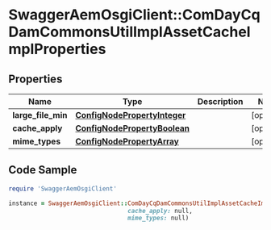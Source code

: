 # SwaggerAemOsgiClient::ComDayCqDamCommonsUtilImplAssetCacheImplProperties

## Properties

Name | Type | Description | Notes
------------ | ------------- | ------------- | -------------
**large_file_min** | [**ConfigNodePropertyInteger**](ConfigNodePropertyInteger.md) |  | [optional] 
**cache_apply** | [**ConfigNodePropertyBoolean**](ConfigNodePropertyBoolean.md) |  | [optional] 
**mime_types** | [**ConfigNodePropertyArray**](ConfigNodePropertyArray.md) |  | [optional] 

## Code Sample

```ruby
require 'SwaggerAemOsgiClient'

instance = SwaggerAemOsgiClient::ComDayCqDamCommonsUtilImplAssetCacheImplProperties.new(large_file_min: null,
                                 cache_apply: null,
                                 mime_types: null)
```


